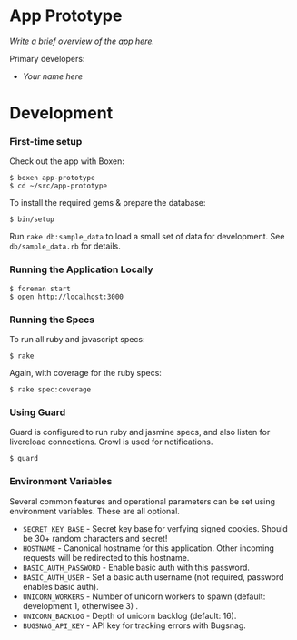 # App Prototype

_Write a brief overview of the app here._

Primary developers:

* _Your name here_

# Development

### First-time setup

Check out the app with Boxen:

    $ boxen app-prototype
    $ cd ~/src/app-prototype

To install the required gems & prepare the database:

    $ bin/setup

Run `rake db:sample_data` to load a small set of data for development. See
`db/sample_data.rb` for details.

### Running the Application Locally

    $ foreman start
    $ open http://localhost:3000

### Running the Specs

To run all ruby and javascript specs:

    $ rake

Again, with coverage for the ruby specs:

    $ rake spec:coverage

### Using Guard

Guard is configured to run ruby and jasmine specs, and also listen for
livereload connections. Growl is used for notifications.

    $ guard

### Environment Variables

Several common features and operational parameters can be set using
environment variables. These are all optional.

* `SECRET_KEY_BASE` - Secret key base for verfying signed cookies. Should be
  30+ random characters and secret!
* `HOSTNAME` - Canonical hostname for this application. Other incoming
  requests will be redirected to this hostname.
* `BASIC_AUTH_PASSWORD` - Enable basic auth with this password.
* `BASIC_AUTH_USER` - Set a basic auth username (not required, password
  enables basic auth).
* `UNICORN_WORKERS` - Number of unicorn workers to spawn (default: development
  1, otherwisee 3) .
* `UNICORN_BACKLOG` - Depth of unicorn backlog (default: 16).
* `BUGSNAG_API_KEY` - API key for tracking errors with Bugsnag.
